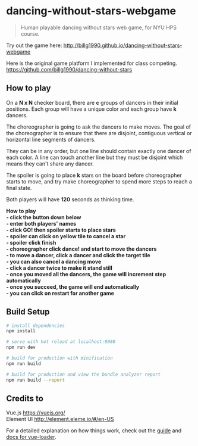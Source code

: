 # dancing-without-stars-webgame

> Human playable dancing without stars web game, for NYU HPS course.

Try out the game here: <http://billg1990.github.io/dancing-without-stars-webgame>

Here is the original game platform I implemented for class competing.
<https://github.com/billg1990/dancing-without-stars>

## How to play

<p>
  On a <strong>N x N</strong> checker board, there are <strong>c</strong> groups of dancers in their initial positions. Each group will have a unique color and each group have <strong>k</strong> dancers.
</p>
<p>
  The choreographer is going to ask the dancers to make moves. The goal of the choreographer is to ensure that there are disjoint, contiguous vertical or horizontal line segments of dancers.
</p>
<p>
  They can be in any order, but one line should contain exactly one dancer of each color. A line can touch another line but they must be disjoint which means they can't share any dancer.
</p>
<p>
  The spoiler is going to place <strong>k</strong> stars on the board before choreographer starts to move, and try make choreographer to spend more steps to reach a final state.
</p>
<p>
  Both players will have <strong>120</strong> seconds as thinking time.
</p>
<p>
  <strong>How to play</strong><br>
  <strong>- click the button down below</strong><br>
  <strong>- enter both players' names</strong><br>
  <strong>- click GO! then spoiler starts to place stars</strong><br>
  <strong>- spoiler can click on yellow tile to cancel a star</strong><br>
  <strong>- spoiler click finish</strong><br>
  <strong>- choreographer click dance! and start to move the dancers</strong><br>
  <strong>- to move a dancer, click a dancer and click the target tile</strong><br>
  <strong>- you can also cancel a dancing move</strong><br>
  <strong>- click a dancer twice to make it stand still</strong><br>
  <strong>- once you moved all the dancers, the game will increment step automatically</strong><br>
  <strong>- once you succeed, the game will end automatically</strong><br>
  <strong>- you can click on restart for another game</strong><br>
</p>

## Build Setup

``` bash
# install dependencies
npm install

# serve with hot reload at localhost:8080
npm run dev

# build for production with minification
npm run build

# build for production and view the bundle analyzer report
npm run build --report
```
## Credits to
Vue.js <https://vuejs.org/>  
Element UI <http://element.eleme.io/#/en-US>
  
For a detailed explanation on how things work, check out the [guide](http://vuejs-templates.github.io/webpack/) and [docs for vue-loader](http://vuejs.github.io/vue-loader).

